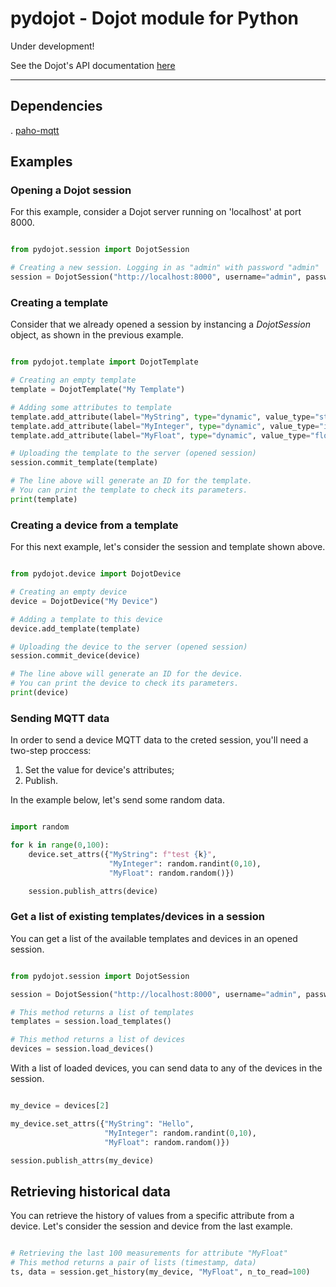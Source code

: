 # pydojot - Dojot module for Python

Under development!

See the Dojot's API documentation [here](https://dojotdocs.readthedocs.io/en/latest/)

---

## Dependencies

. [paho-mqtt](https://pypi.org/project/paho-mqtt/)

## Examples

### Opening a Dojot session
For this example, consider a Dojot server running on 'localhost' at port 8000.

```python

from pydojot.session import DojotSession

# Creating a new session. Logging in as "admin" with password "admin"
session = DojotSession("http://localhost:8000", username="admin", password="admin")

```

### Creating a template
Consider that we already opened a session by instancing a *DojotSession* object, as shown in the previous example.
```python

from pydojot.template import DojotTemplate

# Creating an empty template
template = DojotTemplate("My Template")

# Adding some attributes to template
template.add_attribute(label="MyString", type="dynamic", value_type="string")
template.add_attribute(label="MyInteger", type="dynamic", value_type="integer")
template.add_attribute(label="MyFloat", type="dynamic", value_type="float")

# Uploading the template to the server (opened session)
session.commit_template(template)

# The line above will generate an ID for the template.
# You can print the template to check its parameters.
print(template)
```

### Creating a device from a template
For this next example, let's consider the session and template shown above.
```python

from pydojot.device import DojotDevice

# Creating an empty device
device = DojotDevice("My Device")

# Adding a template to this device
device.add_template(template)

# Uploading the device to the server (opened session)
session.commit_device(device)

# The line above will generate an ID for the device.
# You can print the device to check its parameters.
print(device)
```

### Sending MQTT data
In order to send a device MQTT data to the creted session, you'll need a two-step proccess:
1. Set the value for device's attributes;
2. Publish.

In the example below, let's send some random data.
```python

import random

for k in range(0,100):
    device.set_attrs({"MyString": f"test {k}",
                      "MyInteger": random.randint(0,10),
                      "MyFloat": random.random()})

    session.publish_attrs(device)
```

### Get a list of existing templates/devices in a session
You can get a list of the available templates and devices in an opened session.

```python

from pydojot.session import DojotSession

session = DojotSession("http://localhost:8000", username="admin", password="admin")

# This method returns a list of templates
templates = session.load_templates()

# This method returns a list of devices
devices = session.load_devices()
```
With a list of loaded devices, you can send data to any of the devices in the session.

```python

my_device = devices[2]

my_device.set_attrs({"MyString": "Hello",
                     "MyInteger": random.randint(0,10),
                     "MyFloat": random.random()})

session.publish_attrs(my_device)
```

## Retrieving historical data
You can retrieve the history of values from a specific attribute from a device. Let's consider the session and device from the last example.

```python

# Retrieving the last 100 measurements for attribute "MyFloat"
# This method returns a pair of lists (timestamp, data)
ts, data = session.get_history(my_device, "MyFloat", n_to_read=100)
```